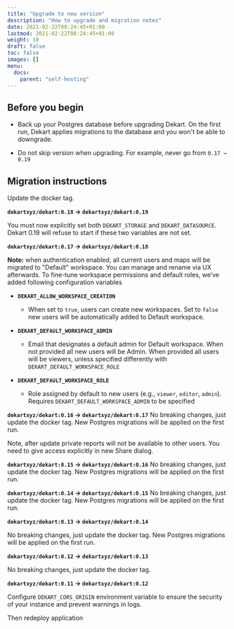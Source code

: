 ```yaml
---
title: "Upgrade to new version"
description: "How to upgrade and migration notes"
date: 2021-02-22T08:24:45+01:00
lastmod: 2021-02-22T08:24:45+01:00
weight: 10
draft: false
toc: false
images: []
menu:
  docs:
    parent: "self-hosting"
---
```


## Before you begin

* Back up your Postgres database before upgrading Dekart. On the first run, Dekart applies migrations to the database and you won't be able to downgrade.

* Do not skip version when upgrading. For example, never go from `0.17 → 0.19`



## Migration instructions

Update the docker tag.

**`dekartxyz/dekart:0.18` -> `dekartxyz/dekart:0.19`**

You must now explicitly set both `DEKART_STORAGE` and `DEKART_DATASOURCE`.
Dekart 0.19 will refuse to start if these two variables are not set.

**`dekartxyz/dekart:0.17` -> `dekartxyz/dekart:0.18`**

**Note:** when authentication enabled, all current users and maps will be migrated to "Default" workspace. You can manage and rename via UX afterwards.
To fine-tune workspace permissions and default roles, we’ve added following configuration variables

- **`DEKART_ALLOW_WORKSPACE_CREATION`**
  - When set to `true`, users can create new workspaces. Set to `false` new users will be automatically added to Default workspace.

- **`DEKART_DEFAULT_WORKSPACE_ADMIN`**
  - Email that designates a default admin for Default workspace. When not provided all new users will be Admin. When provided all users will be viewers, unless specified differently with `DEKART_DEFAULT_WORKSPACE_ROLE`

- **`DEKART_DEFAULT_WORKSPACE_ROLE`**
  - Role assigned by default to new users (e.g., `viewer`, `editor`, `admin`). Requires `DEKART_DEFAULT_WORKSPACE_ADMIN` to be specified


**`dekartxyz/dekart:0.16` -> `dekartxyz/dekart:0.17`**
No breaking changes, just update the docker tag. New Postgres migrations will be applied on the first run.

Note, after update private reports will not be available to other users. You need to give access explicitly in new Share dialog.

**`dekartxyz/dekart:0.15` -> `dekartxyz/dekart:0.16`**
No breaking changes, just update the docker tag. New Postgres migrations will be applied on the first run.

**`dekartxyz/dekart:0.14` -> `dekartxyz/dekart:0.15`**
No breaking changes, just update the docker tag. New Postgres migrations will be applied on the first run.

**`dekartxyz/dekart:0.13` -> `dekartxyz/dekart:0.14`**

No breaking changes, just update the docker tag. New Postgres migrations will be applied on the first run.

**`dekartxyz/dekart:0.12` -> `dekartxyz/dekart:0.13`**

No breaking changes, just update the docker tag.

**`dekartxyz/dekart:0.11` -> `dekartxyz/dekart:0.12`**

Configure `DEKART_CORS_ORIGIN` environment variable to ensure the security of your instance and prevent warnings in logs.

Then redeploy application

